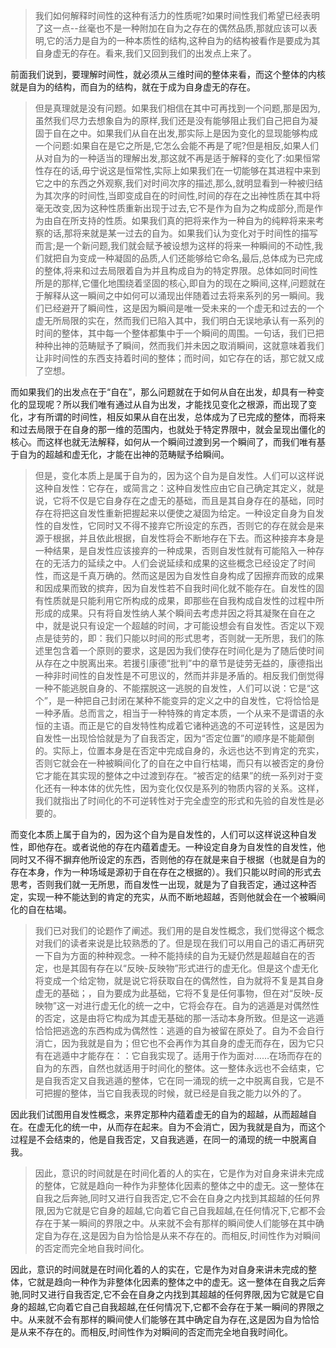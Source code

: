 <blockquote data-pid="N-2S_RSn">我们如何解释时间性的这种有活力的性质呢?如果时间性我们希望已经表明了这一点--丝毫也不是一种附加在自为之存在的偶然品质,那就应该可以表明,它的活力是自为的一种本质性的结构,这种自为的结构被看作是要成为其自身虚无的存在。看来,我们又回到我们的出发点上来了。</blockquote><p data-pid="mSRwNOPg">前面我们说到，要理解时间性，就必须从三维时间的整体来看，而这个整体的内核就是自为的结构，而自为的结构，就在于成为自身虚无的存在。</p><blockquote data-pid="VaMCcnEH">但是真理就是没有问题。如果我们相信在其中可再找到一个问题,那是因为,虽然我们尽力去想象自为的原样,我们还是没有能够阻止我们自己把自为凝固于自在之中。如果我们从自在出发,那实际上是因为变化的显现能够构成一个问题:如果自在是它之所是,它怎么会能不再是了呢?但是相反,如果人们从对自为的一种适当的理解出发,那这就不再是适于解释的变化了:如果恒常性存在的话,毋宁说这是恒常性,实际上如果我们在一切能够在其进程中来到它之中的东西之外观察,我们对时间次序的描述,那么,就明显看到一种被归结为其次序的时间性,当即变成自在的时间性,时间的存在之出神性质在其中将毫无改变,因为这种性质重新出现于过去,它不是作为自为之构成部分,而是作为由自在所支持的性质。如果我们真的把将来作为一种自为的纯粹将来来考察的话,那将来就是某一过去的自为。如果我们认为变化对于时间性的描写而言;是一个新问题,我们就会赋予被设想为这样的将来一种瞬间的不动性,我们就把自为变成一种凝固的品质,人们还能够给它命名,最后,总体成为已完成的整体,将来和过去局限着自为并且构成自为的特定界限。总体如同时间性所是的那样,它僵化地围绕着坚固的核心,即自为的现在之瞬间,这样,问题就在于解释从这一瞬间之中如何可以涌现出伴随着过去将来系列的另一瞬间。我们已经避开了瞬间性，这是因为瞬间是唯一受未来的一个虚无和过去的一个虚无所局限的实在，然而我们已陷入其中，我们明白无误地承认有一系列的时间的整体，其中每一个整体都集中于一个瞬间的周围。一句话，我们已把种种出神的范畴赋予了瞬间，然而我们并未因之取消瞬间，这就意味着我们让非时间性的东西支持着时间的整体；而时间，如它存在的话，那它就又成了空想。</blockquote><p data-pid="1ky-qles">而如果我们的出发点在于“自在”，那么问题就在于如何从自在出发，却具有一种变化的显现呢？所以我们唯有通过从自为出发，才能找见变化之根源，而出现了变化，才有所谓的时间性，相反如果从自在出发，总体成为了已完成的整体，而将来和过去局限于在自身的那一维的范围内，也就处于特定界限中，就会呈现出僵化的核心。而这样也就无法解释，如何从一个瞬间过渡到另一个瞬间了，而我们唯有基于自为的超越和虚无化，才能在出神的范畴赋予给瞬间。</p><blockquote data-pid="s8NcA3hv">但是，变化本质上是属于自为的，因为这个自为是自发性。人们可以这样说这种自发性：它存在，或简言之：这种自发性应由它自己确定其定义，就是说，它将不仅是它自身存在之虚无的基础，而且是其自身存在的基础，同时存在将把这自发性重新把握起来以便使之凝固为给定。一种设定自身为自发性的自发性，它同时又不得不接弃它所设定的东西，否则它的存在就会是来源于根据，并且依此根据，自发性将会不断地存在下去。而这种接弃本身是一种结果，是自发性应该接弃的一种成果，否则自发性就有可能陷入一种存在的无活力的延续之中。人们会说延续和成果的这些概念已经设定了时间性，而这是千真万确的。然而这是因为自发性自身构成了因擦弃而致的成果和因成果而致的摈弃，因为自发性若不自我时间化就不能存在。自发性的固有性质就是只能利用它所构成的成果，即那些在自我构成自发性的过程中所形成的成果。只有将自发性纳人某个瞬间去考虑并因之将其凝聚在自在之中，就是说只有设定一个超越的时间，才可能设想会有自发性。否定以下观点是徒劳的，即：我们只能以时间的形式思考，否则就一无所思，我们的陈述里包含着一个原则的要求，这是因为我们使存在时间化是为了随后使时间从存在之中脱离出来。若援引康德“批判”中的章节是徒劳无益的，康德指出一种非时间性的自发性是不可思议的，然而并非是矛盾的。相反我们倒觉得一种不能逃脱自身的、不能摆脱这一逃脱的自发性，人们可以说：它是“这个”，是一种把自己封闭在某种不能变异的定义之中的自发性，它将恰恰是一种矛盾。总而言之，相当于一种特殊的肯定本质，一个从来不是谓语的永恒的主语。而正是它的自发特性构成着它诸种逃逸的不可逆转性，这是因为自发性一出现恰恰就是为了自我否定，因为“否定位置”的顺序是不能颠倒的。实际上，位置本身是在否定中完成自身的，永远也达不到肯定的充实，否则它就会在一种被瞬间化了的自在之中自行枯竭，而只有以被否定的身份它才能在其实现的整体之中过渡到存在。“被否定的结果”的统一系列对于变化还有一种本体的优先性，因为变化仅仅是系列的物质内容的关系。这样，我们就指出了时间化的不可逆转性对于完全虚空的形式和先验的自发性是必要的。</blockquote><p data-pid="tF-vJ2Q9">而变化本质上属于自为的，因为这个自为是自发性的，人们可以这样说这种自发性，即他存在。或者说他的存在内蕴着虚无。一种设定自身为自发性的自发性，他同时又不得不摒弃他所设定的东西，否则他的存在就是来自于根据（也就是自为的存在本身，作为一种场域是源初于自在存在之根据的）。我们只能以时间的形式去思考，否则我们就一无所思，而自发性一出现，就是为了自我否定，通过这种否定，实现一种不能达到的肯定的充实，从而不断地超越，否则他就会在一个被瞬间化的自在枯竭。</p><blockquote data-pid="WamfO3ER">我们已对我们的论题作了阐述。我们用的是自发性概念，我们觉得这个概念对我们的读者来说是比较熟悉的了。但是现在我们可以用自己的语汇再研究一下自为方面的种种观念。一种不能持续的自为无疑仍然是超越自在的否定，也是其固有存在以“反映-反映物”形式进行的虚无化。但是这个虚无化将变成一个给定物，就是说它将获取自在的偶然性，自为就将不复是其自身虚无的基础；，自为要成为此基础，它将不复是任何事物，但在对“反映-反映物”这一对进行虚无化的统一之中，它将会存在。自为的逃遁是对偶然性的否定，这是由将它构成为其虚无基础的那一活动本身所致。但是这一逃遁恰恰把逃逸的东西构成为偶然性：逃遁的自为被留在原处了。自为不会自行消亡，因为我就是自为；但它也不会再作为其自身的虚无而存在，因为它只有在逃遁中才能存在：：它自我实现了。适用于作为面对……在场而存在的自为的东西，自然也就适用于时间化的整体。这一整体永远也不会结束，它是自我否定又自我逃遁的整体，它在同一涌现的统一之中脱离自我，它是不可把握的整体，当它自我表现的时候，就已经是自我之能力以外的了。</blockquote><p data-pid="tsiiAOU6">因此我们试图用自发性概念，来界定那种内蕴着虚无的自为的超越，从而超越自在。在虚无化的统一中，从而存在起来。自为不会消亡，因为我就是自为，而这个过程是不会结束的，他是自我否定，又自我逃遁，在同一的涌现的统一中脱离自我。</p><blockquote data-pid="L-KoQKk1">因此，意识的时间就是在时间化着的人的实在，它是作为对自身来讲未完成的整体，它就是趋向一种作为非整体化因素的整体之中的虚无。这一整体在自我之后奔驰,同时又进行自我否定,它不会在自身之内找到其超越的任何界限,因为它就是它自身的超越,它向着它自己自我超越,在任何情况下,它都不会存在于某一瞬间的界限之中。从来就不会有那样的瞬间使人们能够在其中确定自为存在,这是因为自为恰恰是从来不存在的。而相反,时间性作为对瞬间的否定而完全地自我时间化。</blockquote><p data-pid="EoKBOxbN">因此，意识的时间就是在时间化着的人的实在，它是作为对自身来讲未完成的整体，它就是趋向一种作为非整体化因素的整体之中的虚无。这一整体在自我之后奔驰,同时又进行自我否定,它不会在自身之内找到其超越的任何界限,因为它就是它自身的超越,它向着它自己自我超越,在任何情况下,它都不会存在于某一瞬间的界限之中。从来就不会有那样的瞬间使人们能够在其中确定自为存在,这是因为自为恰恰是从来不存在的。而相反,时间性作为对瞬间的否定而完全地自我时间化。</p><p></p>